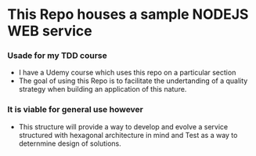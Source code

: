 # This Repo houses a sample NODEJS WEB service

### Usade for my TDD course

- I have a Udemy course which uses this repo on a particular section
- The goal of using this Repo is to facilitate the undertanding of a quality
  strategy when building an application of this nature.

### It is viable for general use however

- This structure will provide a way to develop and evolve a service structured
  with hexagonal architecture in mind and Test as a way to deternmine design of
  solutions.
  